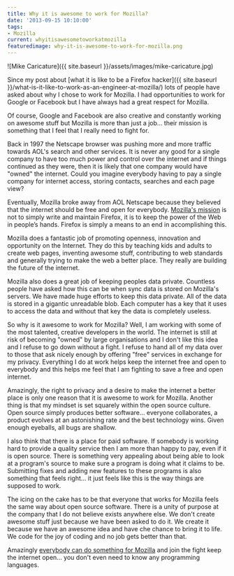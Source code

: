 ```yaml
---
title: Why it is awesome to work for Mozilla?
date: '2013-09-15 10:10:00'
tags:
- Mozilla
current: whyitisawesometoworkatmozilla
featuredimage: why-it-is-awesome-to-work-for-mozilla.png
---
```


![Mike Caricature]({{ site.baseurl }}/assets/images/mike-caricature.jpg)

Since my post about [what it is like to be a Firefox hacker]({{ site.baseurl }}/what-is-it-like-to-work-as-an-engineer-at-mozilla/) lots of people have asked about why I chose to work for Mozilla. I had opportunities to work for Google or Facebook but I have always had a great respect for Mozilla.

Of course, Google and Facebook are also creative and constantly working on awesome stuff but Mozilla is more than just a job... their mission is something that I feel that I really need to fight for.

Back in 1997 the Netscape browser was pushing more and more traffic towards AOL's search and other services. It is never any good for a single company to have too much power and control over the internet and if things continued as they were, then it is likely that one company would have "owned" the internet. Could you imagine everybody having to pay a single company for internet access, storing contacts, searches and each page view?

Eventually, Mozilla broke away from AOL Netscape because they believed that the internet should be free and open for everybody. [Mozilla's mission](http://www.mozilla.org/mission/) is not to simply write and maintain Firefox, it is to keep the power of the Web in people’s hands. Firefox is simply a means to an end in accomplishing this.

Mozilla does a fantastic job of promoting openness, innovation and opportunity on the Internet. They do this by teaching kids and adults to create web pages, inventing awesome stuff, contributing to web standards and generally trying to make the web a better place. They really are building the future of the internet.

Mozilla also does a great job of keeping peoples data private. Countless people have asked how this can be when sync data is stored on Mozilla's servers. We have made huge efforts to keep this data private. All of the data is stored in a gigantic unreadable blob. Each computer has a key that it uses to access the data and without that key the data is completely useless.

So why is it awesome to work for Mozilla? Well, I am working with some of the most talented, creative developers in the world. The internet is still at risk of becoming "owned" by large organisations and I don't like this idea and I refuse to go down without a fight. I refuse to hand all of my data over to those that ask nicely enough by offering "free" services in exchange for my privacy. Everything I do at work helps keep the internet free and open to everybody and this helps me feel that I am fighting to save a free and open internet.

Amazingly, the right to privacy and a desire to make the internet a better place is only one reason that it is awesome to work for Mozilla. Another thing is that my mindset is set squarely within the open source culture. Open source simply produces better software... everyone collaborates, a product evolves at an astonishing rate and the best technology wins. Given enough eyeballs, all bugs are shallow.

I also think that there is a place for paid software. If somebody is working hard to provide a quality service then I am more than happy to pay, even if it is open source. There is something very appealing about being able to look at a program's source to make sure a program is doing what it claims to be. Submitting fixes and adding new features to these programs is also something that feels right... it just feels like this is the way things are supposed to work.

The icing on the cake has to be that everyone that works for Mozilla feels the same way about open source software. There is a unity of purpose at the company that I do not believe exists anywhere else. We don't create awesome stuff just because we have been asked to do it. We create it because we have an awesome idea and have che chance to bring it to life. We code for the joy of coding and no job gets better than that.

Amazingly [everybody can do something for Mozilla](http://www.whatcanidoformozilla.org/) and join the fight keep the internet open... you don't even need to know any programming languages.
